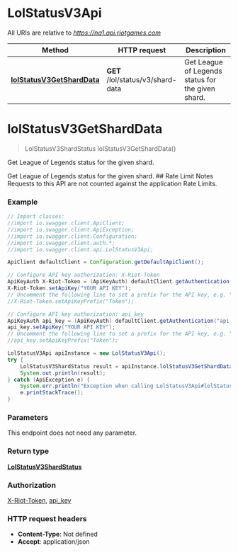 # LolStatusV3Api

All URIs are relative to *https://na1.api.riotgames.com*

Method | HTTP request | Description
------------- | ------------- | -------------
[**lolStatusV3GetShardData**](LolStatusV3Api.md#lolStatusV3GetShardData) | **GET** /lol/status/v3/shard-data | Get League of Legends status for the given shard.


<a name="lolStatusV3GetShardData"></a>
# **lolStatusV3GetShardData**
> LolStatusV3ShardStatus lolStatusV3GetShardData()

Get League of Legends status for the given shard.

Get League of Legends status for the given shard. ## Rate Limit Notes Requests to this API are not counted against the application Rate Limits.

### Example
```java
// Import classes:
//import io.swagger.client.ApiClient;
//import io.swagger.client.ApiException;
//import io.swagger.client.Configuration;
//import io.swagger.client.auth.*;
//import io.swagger.client.api.LolStatusV3Api;

ApiClient defaultClient = Configuration.getDefaultApiClient();

// Configure API key authorization: X-Riot-Token
ApiKeyAuth X-Riot-Token = (ApiKeyAuth) defaultClient.getAuthentication("X-Riot-Token");
X-Riot-Token.setApiKey("YOUR API KEY");
// Uncomment the following line to set a prefix for the API key, e.g. "Token" (defaults to null)
//X-Riot-Token.setApiKeyPrefix("Token");

// Configure API key authorization: api_key
ApiKeyAuth api_key = (ApiKeyAuth) defaultClient.getAuthentication("api_key");
api_key.setApiKey("YOUR API KEY");
// Uncomment the following line to set a prefix for the API key, e.g. "Token" (defaults to null)
//api_key.setApiKeyPrefix("Token");

LolStatusV3Api apiInstance = new LolStatusV3Api();
try {
    LolStatusV3ShardStatus result = apiInstance.lolStatusV3GetShardData();
    System.out.println(result);
} catch (ApiException e) {
    System.err.println("Exception when calling LolStatusV3Api#lolStatusV3GetShardData");
    e.printStackTrace();
}
```

### Parameters
This endpoint does not need any parameter.

### Return type

[**LolStatusV3ShardStatus**](LolStatusV3ShardStatus.md)

### Authorization

[X-Riot-Token](../README.md#X-Riot-Token), [api_key](../README.md#api_key)

### HTTP request headers

 - **Content-Type**: Not defined
 - **Accept**: application/json

